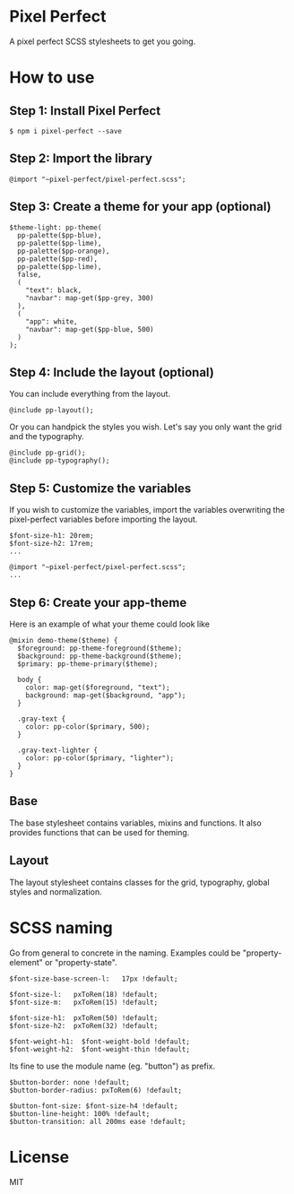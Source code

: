 # Pixel Perfect

A pixel perfect SCSS stylesheets to get you going.

# How to use

## Step 1: Install Pixel Perfect

```
$ npm i pixel-perfect --save
```

## Step 2: Import the library
```
@import "~pixel-perfect/pixel-perfect.scss";
```

## Step 3: Create a theme for your app (optional)
```
$theme-light: pp-theme(
  pp-palette($pp-blue),
  pp-palette($pp-lime),
  pp-palette($pp-orange),
  pp-palette($pp-red),
  pp-palette($pp-lime),
  false,
  (
    "text": black,
    "navbar": map-get($pp-grey, 300)
  ),
  (
    "app": white,
    "navbar": map-get($pp-blue, 500)
  )
);
```

## Step 4: Include the layout (optional)

You can include everything from the layout.

```
@include pp-layout();
```

Or you can handpick the styles you wish. Let's say you only want the grid and the typography.
```
@include pp-grid();
@include pp-typography();
```

## Step 5: Customize the variables
If you wish to customize the variables, import the variables overwriting the pixel-perfect variables before importing the layout.
```
$font-size-h1: 20rem;
$font-size-h2: 17rem;
...

@import "~pixel-perfect/pixel-perfect.scss";
...
```

## Step 6: Create your app-theme
Here is an example of what your theme could look like
```
@mixin demo-theme($theme) {
  $foreground: pp-theme-foreground($theme);
  $background: pp-theme-background($theme);
  $primary: pp-theme-primary($theme);

  body {
    color: map-get($foreground, "text");
    background: map-get($background, "app");
  }

  .gray-text {
    color: pp-color($primary, 500);
  }

  .gray-text-lighter {
    color: pp-color($primary, "lighter");
  }
}
```

## Base

The base stylesheet contains variables, mixins and functions. It also provides functions that can be used for theming.

## Layout

The layout stylesheet contains classes for the grid, typography, global styles and normalization.

# SCSS naming

Go from general to concrete in the naming. Examples could be "property-element" or "property-state".
```
$font-size-base-screen-l:   17px !default;

$font-size-l:   pxToRem(18) !default;
$font-size-m:   pxToRem(15) !default; 

$font-size-h1:  pxToRem(50) !default;
$font-size-h2:  pxToRem(32) !default;

$font-weight-h1:  $font-weight-bold !default;
$font-weight-h2:  $font-weight-thin !default;

```

Its fine to use the module name (eg. "button") as prefix. 
```
$button-border: none !default;
$button-border-radius: pxToRem(6) !default;

$button-font-size: $font-size-h4 !default;
$button-line-height: 100% !default;
$button-transition: all 200ms ease !default;
```

# License

MIT